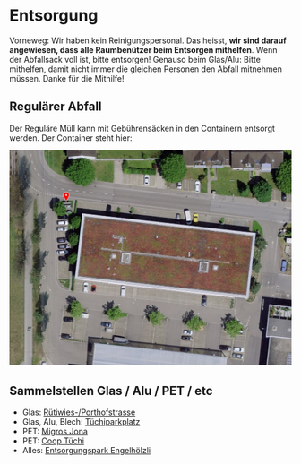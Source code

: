 # Entsorgung

Vorneweg: Wir haben kein Reinigungspersonal. Das heisst, **wir sind
darauf angewiesen, dass alle Raumbenützer beim Entsorgen mithelfen**.
Wenn der Abfallsack voll ist, bitte entsorgen! Genauso beim Glas/Alu:
Bitte mithelfen, damit nicht immer die gleichen Personen den Abfall
mitnehmen müssen. Danke für die Mithilfe!

## Regulärer Abfall

Der Reguläre Müll kann mit Gebührensäcken in den Containern entsorgt
werden. Der Container steht hier:

![Standort Abfallcontainer](./img/container.jpg)

## Sammelstellen Glas / Alu / PET / etc

- Glas: [Rütiwies-/Porthofstrasse](https://www.rapperswil-jona.ch/abfallorte/1979)
- Glas, Alu, Blech: [Tüchiparkplatz](https://www.rapperswil-jona.ch/abfallorte/1974)
- PET: [Migros Jona](https://www.openstreetmap.org/?mlat=47.23174&mlon=8.83697#map=19/47.23133/8.83729)
- PET: [Coop Tüchi](https://www.openstreetmap.org/?mlat=47.22732&mlon=8.82204#map=19/47.22732/8.82204)
- Alles: [Entsorgungspark Engelhölzli](http://www.rueegg-jona.ch/entsorgungspark/)
